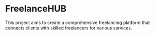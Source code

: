 # FreelanceHUB
This project aims to create a comprehensive freelancing platform that connects clients with skilled freelancers for various services.
